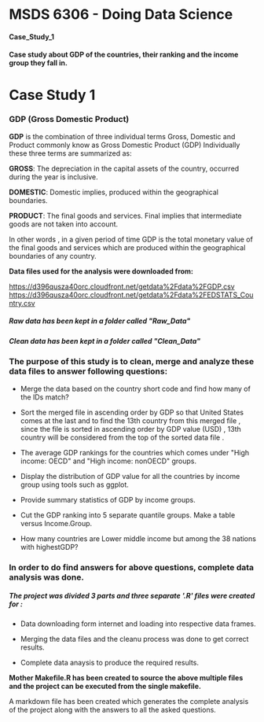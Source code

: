 # MSDS 6306 - Doing Data Science

#### Case_Study_1

#### Case study about GDP of the countries, their ranking and the income group they fall in.


# Case Study 1

### GDP (Gross Domestic Product)
**GDP** is the combination of three individual terms Gross, Domestic and Product commonly know as Gross Domestic Product (GDP)
Individually these three terms are summarized as:

**GROSS**: The depreciation in the capital assets of the country, occurred during the year is inclusive. 

**DOMESTIC**: Domestic implies, produced within the geographical boundaries. 

**PRODUCT**: The final goods and services. Final implies that intermediate goods are not taken into account. 

In other words , in a given period of time GDP is the total monetary value of the final goods and services which are produced within the geographical boundaries of any country.

**Data files used for the analysis were downloaded from:**

  https://d396qusza40orc.cloudfront.net/getdata%2Fdata%2FGDP.csv
  https://d396qusza40orc.cloudfront.net/getdata%2Fdata%2FEDSTATS_Country.csv

##### *Raw data has been kept in a folder called "Raw_Data"*

##### *Clean data has been kept in a folder called "Clean_Data"*

###  The purpose of this study is to clean, merge and analyze these data files to answer following questions:

+ Merge the data based on the country short code and find how many of the IDs match?

+ Sort the merged file  in ascending order by GDP  so that United States comes at the last  and to find the 13th country from this merged file , since the file is sorted in ascending order by GDP value (USD) , 13th country will be considered from the top of the sorted data file .

+ The average GDP rankings for the countries which comes under  "High income: OECD" and "High income: nonOECD" groups.

+ Display the distribution of GDP value for all the countries by income group using tools such as ggplot.

+ Provide summary statistics of GDP by income groups.

+ Cut the GDP ranking into 5 separate quantile groups. Make a table versus Income.Group. 

+ How many countries are Lower middle income but among the 38 nations with highestGDP?

### In order to do find answers for above questions, complete data analysis was done.

##### The project was divided 3 parts and three separate '.R' files were created for : 

+ Data downloading form internet and loading into respective data frames.

+ Merging the data files and the cleanu process was done to get correct results.

+ Complete data anaysis to produce the required results.

**Mother Makefile.R has been created to source the above multiple files and the project can be executed from the single makefile.**

A  markdown file has been created which generates the complete analysis of the project along with the answers to all the asked questions.






